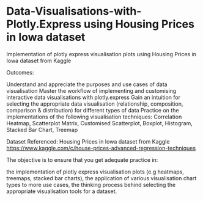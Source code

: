 # Data-Visualisations-with-Plotly.Express using Housing Prices in Iowa dataset
Implementation of plotly express visualisation plots using Housing Prices in Iowa dataset from Kaggle

Outcomes:

Understand and appreciate the purposes and use cases of data visualisation
Master the workflow of implementing and customising interactive data visualisations with plotly.express
Gain an intuition for selecting the appropriate data visualisation (relationship, composition, comparison & distribution) for different types of data
Practice on the implementations of the following visualisation techniques:
Correlation Heatmap,
Scatterplot Matrix,
Customised Scatterplot,
Boxplot,
Histogram,
Stacked Bar Chart,
Treemap

Dataset Referenced:
Housing Prices in Iowa dataset from Kaggle
https://www.kaggle.com/c/house-prices-advanced-regression-techniques

The objective is to ensure that you get adequate practice in:

the implementation of plotly express visualisation plots (e.g heatmaps, treemaps, stacked bar charts),
the application of various visualisation chart types to more use cases,
the thinking process behind selecting the appropriate visualisation tools for a dataset.
